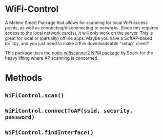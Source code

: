# WiFi-Control

A Meteor Smart Package that allows for scanning for local WiFi access points, as well as connecting/disconnecting to networks.  Since this requires access to the local network card(s), it will only work on the server.  This is great for local or (partially) offline apps.  Maybe you have a SoftAP-based IoT toy, and you just need to make a thin downloadeable "setup" client?

This package uses the [node-wifiscanner2 NPM package](https://www.npmjs.com/package/node-wifiscanner2) by Spark for the heavy lifting where AP scanning is concerned.

# Methods

## `WiFiControl.scan()`

## `WiFiControl.connectToAP(ssid, security, password)`

## `WiFiControl.findInterface()`
